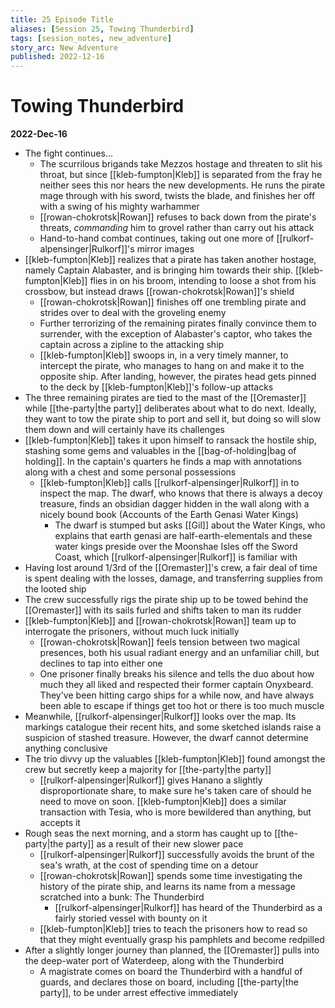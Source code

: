 ```yaml
---
title: 25 Episode Title
aliases: [Session 25, Towing Thunderbird]
tags: [session_notes, new_adventure]
story_arc: New Adventure
published: 2022-12-16
---
```

# Towing Thunderbird
**2022-Dec-16**

- The fight continues...
	- The scurrilous brigands take Mezzos hostage and threaten to slit his throat, but since [[kleb-fumpton|Kleb]] is separated from the fray he neither sees this nor hears the new developments. He runs the pirate mage through with his sword, twists the blade, and finishes her off with a swing of his mighty warhammer
	- [[rowan-chokrotsk|Rowan]] refuses to back down from the pirate's threats, *commanding* him to grovel rather than carry out his attack
	- Hand-to-hand combat continues, taking out one more of [[rulkorf-alpensinger|Rulkorf]]'s mirror images
- [[kleb-fumpton|Kleb]] realizes that a pirate has taken another hostage, namely Captain Alabaster, and is bringing him towards their ship. [[kleb-fumpton|Kleb]] flies in on his broom, intending to loose a shot from his crossbow, but instead draws [[rowan-chokrotsk|Rowan]]'s shield
	- [[rowan-chokrotsk|Rowan]] finishes off one trembling pirate and strides over to deal with the groveling enemy
	- Further terrorizing of the remaining pirates finally convince them to surrender, with the exception of Alabaster's captor, who takes the captain across a zipline to the attacking ship
	- [[kleb-fumpton|Kleb]] swoops in, in a very timely manner, to intercept the pirate, who manages to hang on and make it to the opposite ship. After landing, however, the pirates head gets pinned to the deck by [[kleb-fumpton|Kleb]]'s follow-up attacks
- The three remaining pirates are tied to the mast of the [[Oremaster]] while [[the-party|the party]] deliberates about what to do next. Ideally, they want to tow the pirate ship to port and sell it, but doing so will slow them down and will certainly have its challenges
- [[kleb-fumpton|Kleb]] takes it upon himself to ransack the hostile ship, stashing some gems and valuables in the [[bag-of-holding|bag of holding]]. In the captain's quarters he finds a map with annotations along with a chest and some personal possessions
	- [[kleb-fumpton|Kleb]] calls [[rulkorf-alpensinger|Rulkorf]] in to inspect the map. The dwarf, who knows that there is always a decoy treasure, finds an obsidian dagger hidden in the wall along with a nicely bound book (Accounts of the Earth Genasi Water Kings)
		- The dwarf is stumped but asks [[Gil]] about the Water Kings, who explains that earth genasi are half-earth-elementals and these water kings preside over the Moonshae Isles off the Sword Coast, which [[rulkorf-alpensinger|Rulkorf]] is familiar with
- Having lost around 1/3rd of the [[Oremaster]]'s crew, a fair deal of time is spent dealing with the losses, damage, and transferring supplies from the looted ship
- The crew successfully rigs the pirate ship up to be towed behind the [[Oremaster]] with its sails furled and shifts taken to man its rudder
- [[kleb-fumpton|Kleb]] and [[rowan-chokrotsk|Rowan]] team up to interrogate the prisoners, without much luck initially
	- [[rowan-chokrotsk|Rowan]] feels tension between two magical presences, both his usual radiant energy and an unfamiliar chill, but declines to tap into either one
	- One prisoner finally breaks his silence and tells the duo about how much they all liked and respected their former captain Onyxbeard. They've been hitting cargo ships for a while now, and have always been able to escape if things get too hot or there is too much muscle
- Meanwhile, [[rulkorf-alpensinger|Rulkorf]] looks over the map. Its markings catalogue their recent hits, and some sketched islands raise a suspicion of stashed treasure. However, the dwarf cannot determine anything conclusive
- The trio divvy up the valuables [[kleb-fumpton|Kleb]] found amongst the crew but secretly keep a majority for [[the-party|the party]]
	- [[rulkorf-alpensinger|Rulkorf]] gives Hanano a slightly disproportionate share, to make sure he's taken care of should he need to move on soon. [[kleb-fumpton|Kleb]] does a similar transaction with Tesia, who is more bewildered than anything, but accepts it
- Rough seas the next morning, and a storm has caught up to [[the-party|the party]] as a result of their new slower pace
	- [[rulkorf-alpensinger|Rulkorf]] successfully avoids the brunt of the sea's wrath, at the cost of spending time on a detour
	- [[rowan-chokrotsk|Rowan]] spends some time investigating the history of the pirate ship, and learns its name from a message scratched into a bunk: The Thunderbird
		- [[rulkorf-alpensinger|Rulkorf]] has heard of the Thunderbird as a fairly storied vessel with bounty on it
	- [[kleb-fumpton|Kleb]] tries to teach the prisoners how to read so that they might eventually grasp his pamphlets and become redpilled
- After a slightly longer journey than planned, the [[Oremaster]] pulls into the deep-water port of Waterdeep, along with the Thunderbird
	- A magistrate comes on board the Thunderbird with a handful of guards, and declares those on board, including [[the-party|the party]], to be under arrest effective immediately